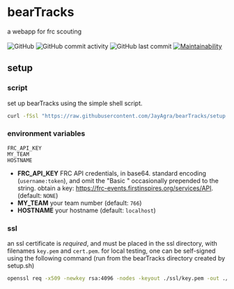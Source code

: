 # bearTracks
a webapp for frc scouting<br><br>
![GitHub](https://img.shields.io/github/license/JayAgra/bearTracks) ![GitHub commit activity](https://img.shields.io/github/commit-activity/y/jayagra/bearTracks) ![GitHub last commit](https://img.shields.io/github/last-commit/jayagra/bearTracks) [![Maintainability](https://api.codeclimate.com/v1/badges/f9b5e7ac1b0ab70425e5/maintainability)](https://codeclimate.com/github/JayAgra/bearTracks/maintainability)<br>

## setup
### script
set up bearTracks using the simple shell script.
```sh
curl -fSsl "https://raw.githubusercontent.com/JayAgra/bearTracks/setup.sh" | sudo sh
```
### environment variables
```
FRC_API_KEY
MY_TEAM
HOSTNAME
```
+ **FRC_API_KEY** FRC API credentials, in base64. standard encoding (`username:token`), and omit the "Basic " occasionally prepended to the string. obtain a key: https://frc-events.firstinspires.org/services/API. (default: `NONE`)<br>
+ **MY_TEAM** your team number (default: `766`)<br>
+ **HOSTNAME** your hostname (default: `localhost`)
### ssl
an ssl certificate is *required*, and must be placed in the ssl directory, with filenames `key.pem` and `cert.pem`. for local testing, one can be self-signed using the following command (run from the bearTracks directory created by setup.sh)
```sh
openssl req -x509 -newkey rsa:4096 -nodes -keyout ./ssl/key.pem -out ./ssl/cert.pem -days 365 -subj '/CN=localhost'
```
